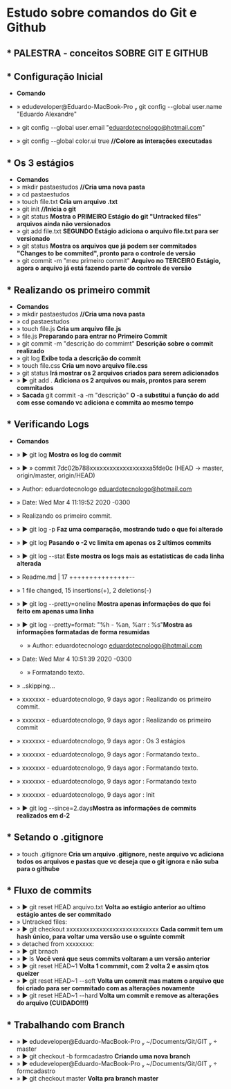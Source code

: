 # Estudo sobre comandos do Git e Github

## \* PALESTRA - conceitos SOBRE GIT E GITHUB

## \* Configuração Inicial

- **Comando**

- » edudeveloper@Eduardo-MacBook-Pro  git config --global user.name "Eduardo Alexandre"
- » git config --global user.email "eduardotecnologo@hotmail.com"
- » git config --global color.ui true **//Colore as interações executadas**

## \* Os 3 estágios

- **Comandos**
- » mkdir pastaestudos **//Cria uma nova pasta**
- » cd pastaestudos
- » touch file.txt **Cria um arquivo .txt**
- » git init **//Inicia o git**
- » git status **Mostra o PRIMEIRO Estágio do git "Untracked files" arquivos ainda não versionados**
- » git add file.txt **SEGUNDO Estágio adiciona o arquivo file.txt para ser versionado**
- » git status **Mostra os arquivos que já podem ser commitados "Changes to be commited", pronto para o controle de versão**
- » git commit -m "meu primeiro commit" **Arquivo no TERCEIRO Estágio, agora o arquivo já está fazendo parte do controle de versão**

## \* Realizando os primeiro commit

- **Comandos**
- » mkdir pastaestudos **//Cria uma nova pasta**
- » cd pastaestudos
- » touch file.js **Cria um arquivo file.js**
- » file.js **Preparando para entrar no Primeiro Commit**
- » git commit -m "descrição do commimt" **Descrição sobre o commit realizado**
- » git log **Exibe toda a descrição do commit**
- » touch file.css **Cria um novo arquivo file.css**
- » git status **Irá mostrar os 2 arquivos criados para serem adicionados**
- » ▶ git add . **Adiciona os 2 arquivos ou mais, prontos para serem commitados**
- » **Sacada** git commit -a -m "descrição" **O -a substitui a função do **add** com esse comando vc adiciona e commita ao mesmo tempo**

## \* Verificando Logs

- **Comandos**
- » ▶ git log **Mostra os log do commit**
- » ▶
  » commit 7dc02b788xxxxxxxxxxxxxxxxxxa5fde0c (HEAD -> master, origin/master, origin/HEAD)
 - » Author: eduardotecnologo <eduardotecnologo@hotmail.com>
 - » Date:   Wed Mar 4 11:19:52 2020 -0300
 - »     Realizando os primeiro commit.

- » ▶ git log -p **Faz uma comparação, mostrando tudo o que foi alterado**
- » ▶ git log **Pasando o -2 vc limita em apenas os 2 ultimos commits**
- » ▶ git log --stat **Este mostra os logs mais as estatisticas de cada linha alterada**
 - » Readme.md | 17 +++++++++++++++--
 - » 1 file changed, 15 insertions(+), 2 deletions(-)

- » ▶ git log --pretty=oneline **Mostra apenas informações do que foi feito em apenas uma linha**
- » ▶ git log --pretty=format: "%h - %an, %arr : %s"**Mostra as informações formatadas de forma resumidas**
  - » Author: eduardotecnologo <eduardotecnologo@hotmail.com>
- » Date:   Wed Mar 4 10:51:39 2020 -0300
    - » Formatando texto.
- » ..skipping...
- » xxxxxxx - eduardotecnologo, 9 days agor : Realizando os primeiro commit.
- » xxxxxxx - eduardotecnologo, 9 days agor : Realizando os primeiro commit
- » xxxxxxx - eduardotecnologo, 9 days agor : Os 3 estágios
- » xxxxxxx - eduardotecnologo, 9 days agor : Formatando texto..
- » xxxxxxx - eduardotecnologo, 9 days agor : Formatando texto.
- » xxxxxxx - eduardotecnologo, 9 days agor : Formatando texto
- » xxxxxxx - eduardotecnologo, 9 days agor : Init

- » ▶ git log --since=2.days**Mostra as informações de commits realizados em d-2**

## \* Setando o .gitignore
- » touch .gitignore **Cria um arquivo .gitignore, neste arquivo vc adiciona todos os arquivos e pastas que vc deseja que o git ignora e não suba para o githube**

## \* Fluxo de commits
- » ▶ git reset HEAD arquivo.txt **Volta ao estágio anterior ao ultimo estágio antes de ser commitado**
 - » Untracked files:
- » ▶ git checkout xxxxxxxxxxxxxxxxxxxxxxxxxxxx **Cada commit tem um hash único, para voltar uma versão use o sguinte commit**
 - » detached from xxxxxxxx:
- » ▶ git brnach
- » ▶ ls **Você verá que seus commits voltaram a um versão anterior**
- » ▶ git reset HEAD~1 **Volta 1 commmit, com 2 volta 2 e assim qtos queizer**
- » ▶ git reset HEAD~1 --soft **Volta um commit mas matem o arquivo que foi criado para ser commitado com as alterações novamente**
- » ▶ git reset HEAD~1 --hard **Volta um commit e remove as alterações do arquivo (CUIDADO!!!)**

## \* Trabalhando com Branch
 - » ▶ edudeveloper@Eduardo-MacBook-Pro  ~/Documents/Git/GIT   master
 - » ▶ git checkout -b formcadastro **Criando uma nova branch**
 - » ▶ edudeveloper@Eduardo-MacBook-Pro  ~/Documents/Git/GIT   formcadastro
- » ▶ git checkout master **Volta pra branch master**